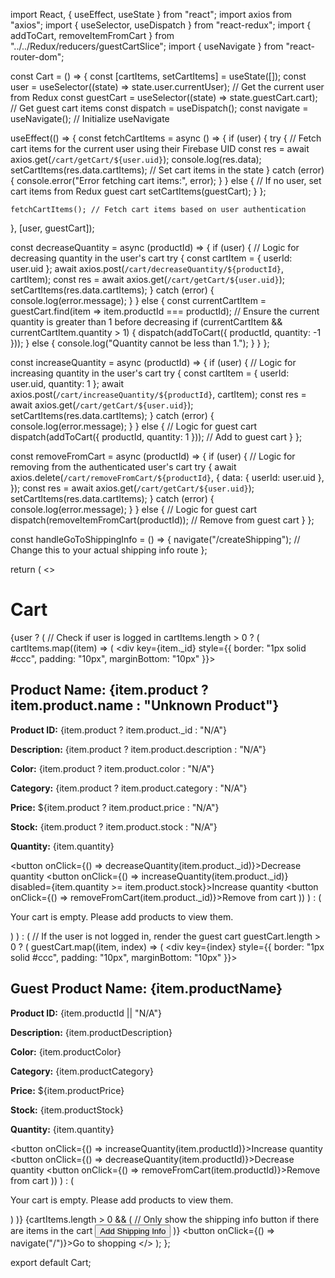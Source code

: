 
import React, { useEffect, useState } from "react";
import axios from "axios";
import { useSelector, useDispatch } from "react-redux";
import { addToCart, removeItemFromCart } from "../../Redux/reducers/guestCartSlice";
import { useNavigate } from "react-router-dom";

const Cart = () => {
  const [cartItems, setCartItems] = useState([]);
  const user = useSelector((state) => state.user.currentUser); // Get the current user from Redux
  const guestCart = useSelector((state) => state.guestCart.cart); // Get guest cart items
  const dispatch = useDispatch();
  const navigate = useNavigate(); // Initialize useNavigate

  useEffect(() => {
    const fetchCartItems = async () => {
      if (user) {
        try {
          // Fetch cart items for the current user using their Firebase UID
          const res = await axios.get(`/cart/getCart/${user.uid}`);
          console.log(res.data);
          setCartItems(res.data.cartItems); // Set cart items in the state
        } catch (error) {
          console.error("Error fetching cart items:", error);
        }
      } else {
        // If no user, set cart items from Redux guest cart
        setCartItems(guestCart);
      }
    };

    fetchCartItems(); // Fetch cart items based on user authentication
  }, [user, guestCart]);

  const decreaseQuantity = async (productId) => {
    if (user) {
      // Logic for decreasing quantity in the user's cart
      try {
        const cartItem = { userId: user.uid };
        await axios.post(`/cart/decreaseQuantity/${productId}`, cartItem);
        const res = await axios.get(`/cart/getCart/${user.uid}`);
        setCartItems(res.data.cartItems);
      } catch (error) {
        console.log(error.message);
      }
    } else {
      const currentCartItem = guestCart.find(item => item.productId === productId);
      // Ensure the current quantity is greater than 1 before decreasing
      if (currentCartItem && currentCartItem.quantity > 1) {
          dispatch(addToCart({ 
              productId, 
              quantity: -1 
          }));
      } else {
          console.log("Quantity cannot be less than 1.");
      }
    }
  };

  const increaseQuantity = async (productId) => {
    if (user) {
      // Logic for increasing quantity in the user's cart
      try {
        const cartItem = { userId: user.uid, quantity: 1 };
        await axios.post(`/cart/increaseQuantity/${productId}`, cartItem);
        const res = await axios.get(`/cart/getCart/${user.uid}`);
        setCartItems(res.data.cartItems);
      } catch (error) {
        console.log(error.message);
      }
    } else {
      // Logic for guest cart
      dispatch(addToCart({ productId, quantity: 1 })); // Add to guest cart
    }
  };

  const removeFromCart = async (productId) => {
    if (user) {
        // Logic for removing from the authenticated user's cart
        try {
            await axios.delete(`/cart/removeFromCart/${productId}`, {
                data: { userId: user.uid },
            });
            const res = await axios.get(`/cart/getCart/${user.uid}`);
            setCartItems(res.data.cartItems);
        } catch (error) {
            console.log(error.message);
        }
    } else {
        // Logic for guest cart
        dispatch(removeItemFromCart(productId)); // Remove from guest cart
    }
  };

  const handleGoToShippingInfo = () => {
    navigate("/createShipping"); // Change this to your actual shipping info route
  };

  return (
    <>
      <h1>Cart</h1>
      {user ? ( // Check if user is logged in
        cartItems.length > 0 ? (
          cartItems.map((item) => (
            <div key={item._id} style={{ border: "1px solid #ccc", padding: "10px", marginBottom: "10px" }}>
              <h2>Product Name: {item.product ? item.product.name : "Unknown Product"}</h2>
              <p><strong>Product ID:</strong> {item.product ? item.product._id : "N/A"}</p>
              <p><strong>Description:</strong> {item.product ? item.product.description : "N/A"}</p>
              <p><strong>Color:</strong> {item.product ? item.product.color : "N/A"}</p>
              <p><strong>Category:</strong> {item.product ? item.product.category : "N/A"}</p>
              <p><strong>Price:</strong> ${item.product ? item.product.price : "N/A"}</p>
              <p><strong>Stock:</strong> {item.product ? item.product.stock : "N/A"}</p>
              <p><strong>Quantity:</strong> {item.quantity}</p>
              <button onClick={() => decreaseQuantity(item.product._id)}>Decrease quantity</button>
              <button onClick={() => increaseQuantity(item.product._id)} disabled={item.quantity >= item.product.stock}>Increase quantity</button>
              <button onClick={() => removeFromCart(item.product._id)}>Remove from cart</button>
            </div>
          ))
        ) : (
          <p>Your cart is empty. Please add products to view them.</p>
        )
      ) : (
        // If the user is not logged in, render the guest cart
        guestCart.length > 0 ? (
          guestCart.map((item, index) => (
            <div key={index} style={{ border: "1px solid #ccc", padding: "10px", marginBottom: "10px" }}>
              <h2>Guest Product Name: {item.productName}</h2>
              <p><strong>Product ID:</strong> {item.productId || "N/A"}</p>
              <p><strong>Description:</strong> {item.productDescription}</p>
              <p><strong>Color:</strong> {item.productColor}</p>
              <p><strong>Category:</strong> {item.productCategory}</p>
              <p><strong>Price:</strong> ${item.productPrice}</p>
              <p><strong>Stock:</strong> {item.productStock}</p>
              <p><strong>Quantity:</strong> {item.quantity}</p>
              <button onClick={() => increaseQuantity(item.productId)}>Increase quantity</button>
              <button onClick={() => decreaseQuantity(item.productId)}>Decrease quantity</button>
              <button onClick={() => removeFromCart(item.productId)}>Remove from cart</button>
            </div>
          ))
        ) : (
          <p>Your cart is empty. Please add products to view them.</p>
        )
      )}
      {cartItems.length > 0 && ( // Only show the shipping info button if there are items in the cart
        <button onClick={handleGoToShippingInfo}>Add Shipping Info</button>
      )}
      <button onClick={() => navigate("/")}>Go to shopping</button>
    </>
  );
};

export default Cart;
